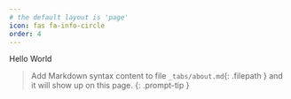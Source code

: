 ```yaml
---
# the default layout is 'page'
icon: fas fa-info-circle
order: 4
---
```

Hello World

> Add Markdown syntax content to file `_tabs/about.md`{: .filepath } and it will show up on this page.
{: .prompt-tip }
